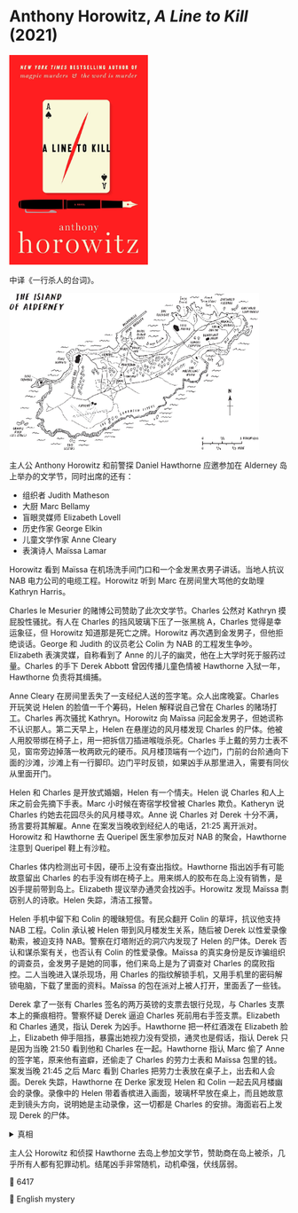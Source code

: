# Anthony Horowitz, <i>A Line to Kill</i> (2021)

<img src=images/2021_cover.jpg width=250/>

中译《一行杀人的台词》。

<img src=images/2021_map.png width=450/>

主人公 Anthony Horowitz 和前警探 Daniel Hawthorne 应邀参加在 Alderney 岛上举办的文学节，同时出席的还有：
* 组织者 Judith Matheson
* 大厨 Marc Bellamy
* 盲眼灵媒师 Elizabeth Lovell
* 历史作家 George Elkin
* 儿童文学作家 Anne Cleary
* 表演诗人 Maïssa Lamar

Horowitz 看到 Maïssa 在机场洗手间门口和一个金发黑衣男子讲话。当地人抗议 NAB 电力公司的电缆工程。Horowitz 听到 Marc 在房间里大骂他的女助理 Kathryn Harris。

Charles le Mesurier 的赌博公司赞助了此次文学节。Charles 公然对 Kathryn 摸屁股性骚扰。有人在 Charles 的挡风玻璃下压了一张黑桃 A，Charles 觉得是幸运象征，但 Horowitz 知道那是死亡之牌。Horowitz 再次遇到金发男子，但他拒绝谈话。George 和 Judith 的议员老公 Colin 为 NAB 的工程发生争吵。Elizabeth 表演灵媒，自称看到了 Anne 的儿子的幽灵，他在上大学时死于服药过量。Charles 的手下 Derek Abbott 曾因传播儿童色情被 Hawthorne 入狱一年，Hawthorne 负责将其缉捕。

Anne Cleary 在房间里丢失了一支经纪人送的签字笔。众人出席晚宴。Charles 开玩笑说 Helen 的脸值一千个筹码，Helen 解释说自己曾在 Charles 的赌场打工。Charles 再次骚扰 Kathryn。Horowitz 向 Maïssa 问起金发男子，但她谎称不认识那人。第二天早上，Helen 在悬崖边的风月楼发现 Charles 的尸体。他被人用胶带绑在椅子上，用一把拆信刀插进喉咙杀死。Charles 手上戴的劳力士表不见，窗帘旁边掉落一枚两欧元的硬币。风月楼顶端有一个边门，门前的台阶通向下面的沙滩，沙滩上有一行脚印。边门平时反锁，如果凶手从那里进入，需要有同伙从里面开门。

Helen 和 Charles 是开放式婚姻，Helen 有一个情夫。Helen 说 Charles 和人上床之前会先摘下手表。Marc 小时候在寄宿学校曾被 Charles 欺负。Katheryn 说 Charles 约她去花园尽头的风月楼寻欢。Anne 说 Charles 对 Derek 十分不满，扬言要将其解雇。Anne 在案发当晚收到经纪人的电话，21:25 离开派对。Horowitz 和 Hawthorne 去 Queripel 医生家参加反对 NAB 的聚会，Hawthorne 注意到 Queripel 鞋上有沙粒。

Charles 体内检测出可卡因，硬币上没有查出指纹。Hawthorne 指出凶手有可能故意留出 Charles 的右手没有绑在椅子上。用来绑人的胶布在岛上没有销售，是凶手提前带到岛上。Elizabeth 提议举办通灵会找凶手。Horowitz 发现 Maïssa 剽窃别人的诗歌。Helen 失踪，清洁工报警。

Helen 手机中留下和 Colin 的暧昧短信。有民众翻开 Colin 的草坪，抗议他支持 NAB 工程。Colin 承认被 Helen 带到风月楼发生关系，随后被 Derek 以性爱录像勒索，被迫支持 NAB。警察在灯塔附近的洞穴内发现了 Helen 的尸体。Derek 否认和谋杀案有关，也否认有 Colin 的性爱录像。Maïssa 的真实身份是反诈骗组织的调查员，金发男子是她的同事，他们来岛上是为了调查对 Charles 的腐败指控。二人当晚进入谋杀现场，用 Charles 的指纹解锁手机，又用手机里的密码解锁电脑，下载了里面的资料。Maïssa 的包在派对上被人打开，里面丢了一些钱。

Derek 拿了一张有 Charles 签名的两万英镑的支票去银行兑现，与 Charles 支票本上的撕痕相符。警察怀疑 Derek 逼迫 Charles 死前用右手签支票。Elizabeth 和 Charles 通灵，指认 Derek 为凶手。Hawthorne 把一杯红酒泼在 Elizabeth 脸上，Elizabeth 伸手阻挡，暴露出她视力没有受损，通灵也是假话，指认 Derek 只是因为当晚 21:50 看到他和 Charles 在一起。Hawthorne 指认 Marc 偷了 Anne 的签字笔，原来他有盗癖，还偷走了 Charles 的劳力士表和 Maïssa 包里的钱。案发当晚 21:45 之后 Marc 看到 Charles 把劳力士表放在桌子上，出去和人会面。Derek 失踪，Hawthorne 在 Derke 家发现 Helen 和 Colin 一起去风月楼幽会的录像。录像中的 Helen 带着香槟进入画面，玻璃杯早放在桌上，而且她故意走到镜头方向，说明她是主动录像，这一切都是 Charles 的安排。海面岩石上发现 Derek 的尸体。

<details><summary>真相</summary>
Anne 的儿子因网络赌博自杀，赌博公司是 Charles 所开，Helen 是赌场女郎，所以 Anne 为儿子复仇。Kathryn 是 Anne 的女儿（伏线：Anne 借给 Kathryn 钢笔，二人都是素食者）。扑克牌和硬币象征赌博。Derek 当晚找 Charles 讨要两万英镑佣金，走后 Charles 吸了可卡因，Anne 和 Kathryn 合力把他捆在椅子上，逼迫他丢硬币决定生死，但其实不论仍哪面都是一死。Anne 杀死 Helen，拖入山洞中。Anne 有心脏病时日无多。Derek 跳崖自杀。
</details>

主人公 Horowitz 和侦探 Hawthorne 去岛上参加文学节，赞助商在岛上被杀，几乎所有人都有犯罪动机。结尾凶手非常随机，动机牵强，伏线孱弱。

:link: 6417

:file_folder: English mystery
